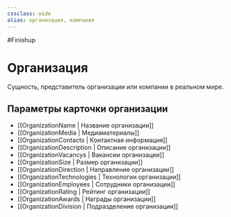 ```yaml
---
cssclass: wide
alias: организация, компания
---
```


#Finishup 

# Организация

Сущность, представитель организации или компании в реальном мире. 

## Параметры карточки организации

- [[OrganizationName | Название организации]]
- [[OrganizationMedia | Медиаматериалы]]
- [[OrganizationContacts | Контактная информация]]
- [[OrganizationDescription | Описание организации]]
- [[OrganizationVacancys | Вакансии организации]]
- [[OrganizationSize | Размер организации]]
- [[OrganizationDirection | Направление организации]]
- [[OrganizationTechnologies | Технологии организации]]
- [[OrganizationEmployees | Сотрудники организации]]
- [[OrganizationRating | Рейтинг организации]]
- [[OrganizationAwards | Награды организации]]
- [[OrganizationDivision | Подразделение организации]]
